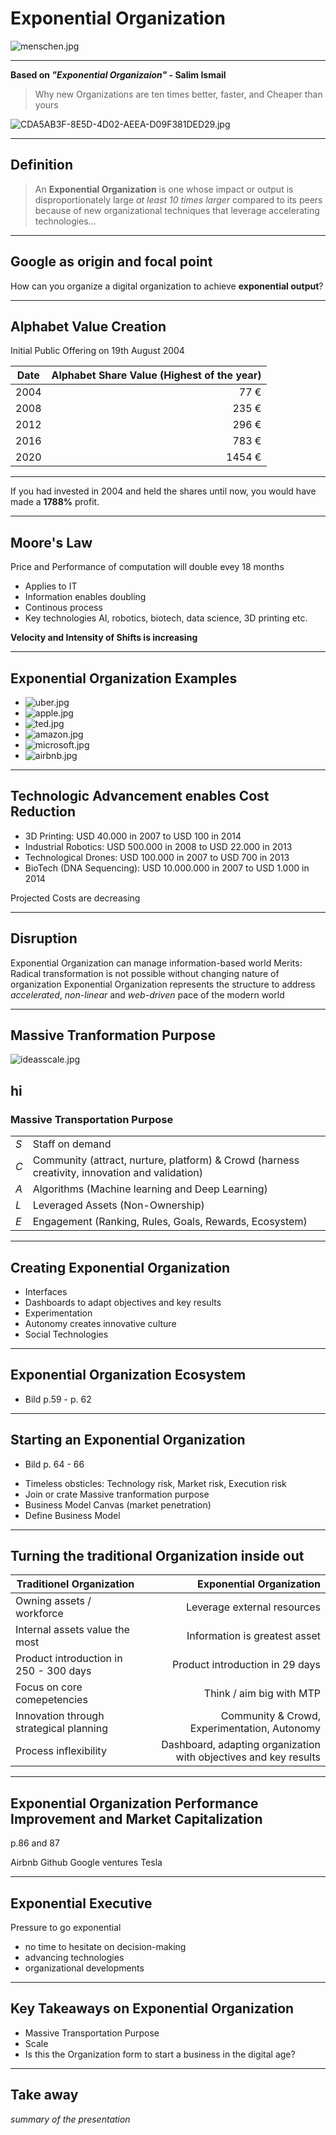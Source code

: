 # Exponential Organization

![menschen.jpg](menschen.jpg)

---
__Based on _"Exponential Organizaion"_ - Salim Ismail__ 
>Why new Organizations are ten times better, faster, and Cheaper than yours

![CDA5AB3F-8E5D-4D02-AEEA-D09F381DED29.jpg](CDA5AB3F-8E5D-4D02-AEEA-D09F381DED29.jpg)

---

## Definition

>An __Exponential Organization__ is one whose impact or output is disproportionately large _at least 10 times larger_ compared to its peers because of new organizational techniques that leverage accelerating technologies...



---
## Google as origin and focal point

How can you organize a digital organization to achieve __exponential output__?

---

## Alphabet Value Creation

Initial Public Offering on 19th August 2004

|   Date   |   Alphabet Share Value (Highest of the year)   |
|   ----   |   ----------------------------------------:    |
|   2004   |   77 €   |
|   2008   |   235 €   |
|   2012   |   296 €   |
|   2016   |   783 €   |
|   2020   |   1454 €   |

---

If you had invested in 2004 and held the shares until now, you would have made a __1788%__ profit.


---

## Moore's Law

Price and Performance of computation will double evey 18 months
* Applies to IT
* Information enables doubling
* Continous process
* Key technologies AI, robotics, biotech, data science, 3D printing etc.

__Velocity and Intensity of Shifts is increasing__

---
## Exponential Organization Examples

* ![uber.jpg](uber.jpg)
* ![apple.jpg](apple.jpg)
* ![ted.jpg](ted.jpg)
* ![amazon.jpg](amazon.jpg)
* ![microsoft.jpg](microsoft.jpg)
* ![airbnb.jpg](airbnb.jpg)

---

## Technologic Advancement enables Cost Reduction

* 3D Printing: USD 40.000 in 2007 to USD 100 in 2014
* Industrial Robotics: USD 500.000 in 2008 to USD 22.000 in 2013
* Technological Drones: USD 100.000 in 2007 to USD 700 in 2013
* BioTech (DNA Sequencing): USD 10.000.000 in 2007 to USD 1.000 in 2014

Projected Costs are decreasing 

---

## Disruption

Exponential Organization can manage information-based world 
Merits: Radical transformation is not possible without changing nature of organization 
Exponential Organization represents the structure to address _accelerated_, _non-linear_ and _web-driven_ pace of the modern world

---

## Massive Tranformation Purpose
![ideasscale.jpg](ideasscale.jpg)

hi
---

### Massive Transportation Purpose
|          |   |
|   ----   |   ----------------------------------------   |
|   _S_   |   Staff on demand   |
|   _C_   |   Community (attract, nurture, platform) & Crowd (harness creativity, innovation and validation)   |
|   _A_   |   Algorithms (Machine learning and Deep Learning)   |
|   _L_   |   Leveraged Assets (Non-Ownership)   |
|   _E_   |   Engagement (Ranking, Rules, Goals, Rewards, Ecosystem)   |

---

## Creating Exponential Organization

* Interfaces
* Dashboards to adapt objectives and key results
* Experimentation
* Autonomy creates innovative culture
* Social Technologies

---

## Exponential Organization Ecosystem

- Bild p.59 - p. 62

---

## Starting an Exponential Organization


- Bild p. 64 - 66

* Timeless obsticles: Technology risk, Market risk, Execution risk
* Join or crate Massive tranformation purpose
* Business Model Canvas (market penetration)
* Define Business Model

---
## Turning the traditional Organization inside out

|   Traditionel Organization   |   Exponential Organization   |
|   ----   |   ----------------------------------------:    |
|   Owning assets / workforce   |   Leverage external resources   |
|   Internal assets value the most   |   Information is greatest asset   |
|   Product introduction in 250 - 300 days   |   Product introduction in 29 days   |
|  Focus on core comepetencies   |   Think / aim big with MTP   |
|   Innovation through strategical planning   |   Community & Crowd, Experimentation, Autonomy   |
|   Process inflexibility   |   Dashboard, adapting organization with objectives and key results   |


---

## Exponential Organization Performance Improvement and Market Capitalization

p.86 and 87

Airbnb 
Github
Google ventures
Tesla

---

## Exponential Executive

Pressure to go exponential
* no time to hesitate on decision-making
* advancing technologies
* organizational developments


---

## Key Takeaways on Exponential Organization

* Massive Transportation Purpose
* Scale 
* Is this the Organization form to start a business in the digital age? 

---
## Take away 
*summary of the presentation*